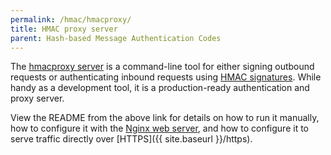 ```yaml
---
permalink: /hmac/hmacproxy/
title: HMAC proxy server
parent: Hash-based Message Authentication Codes
---
```

The [hmacproxy server](https://github.com/18F/hmacproxy/) is a command-line
tool for either signing outbound requests or authenticating inbound requests
using [HMAC signatures](..). While handy as a development tool, it is a
production-ready authentication and proxy server.

View the README from the above link for details on how to run it manually, how
to configure it with the [Nginx web server](http://nginx.org/), and how to
configure it to serve traffic directly over [HTTPS]({{ site.baseurl }}/https).
